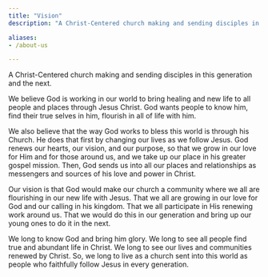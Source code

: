 ```yaml
---
title: "Vision"
description: "A Christ-Centered church making and sending disciples in this generation and the next."

aliases:
- /about-us

---
```


A Christ-Centered church making and sending disciples in this generation and the next.

We believe God is working in our world to bring healing and new life to all people and places through Jesus Christ. God wants people to know him, find their true selves in him, flourish in all of life with him.

We also believe that the way God works to bless this world is through his Church. He does that first by changing our lives as we follow Jesus. God renews our hearts, our vision, and our purpose, so that we grow in our love for Him and for those around us, and we take up our place in his greater gospel mission. Then, God sends us into all our places and relationships as messengers and sources of his love and power in Christ.

Our vision is that God would make our church a community where we all are flourishing in our new life with Jesus. That we all are growing in our love for God and our calling in his kingdom. That we all participate in His renewing work around us. That we would do this in our generation and bring up our young ones to do it in the next.

We long to know God and bring him glory. We long to see all people find true and abundant life in Christ. We long to see our lives and communities renewed by Christ. So, we long to live as a church sent into this world as people who faithfully follow Jesus in every generation.
